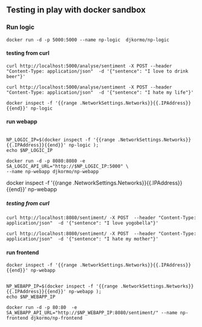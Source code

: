 
## Testing in play with docker sandbox

### Run logic	
```console
docker run -d -p 5000:5000 --name np-logic  djkormo/np-logic
```

#### testing from curl

```console
curl http://localhost:5000/analyse/sentiment -X POST --header "Content-Type: application/json"  -d '{"sentence": "I love to drink beer"}'

curl http://localhost:5000/analyse/sentiment -X POST --header "Content-Type: application/json"  -d '{"sentence": "I hate my life"}'

docker inspect -f '{{range .NetworkSettings.Networks}}{{.IPAddress}}{{end}}' np-logic

```

#### run webapp

```console

NP_LOGIC_IP=$(docker inspect -f '{{range .NetworkSettings.Networks}}{{.IPAddress}}{{end}}' np-logic );
echo $NP_LOGIC_IP

docker run -d -p 8080:8080 -e SA_LOGIC_API_URL="http://$NP_LOGIC_IP:5000" \
--name np-webapp djkormo/np-webapp	
```


docker inspect -f '{{range .NetworkSettings.Networks}}{{.IPAddress}}{{end}}' np-webapp


##### testing from curl

```console
curl http://localhost:8080/sentiment/ -X POST  --header "Content-Type: application/json"  -d '{"sentence": "I love yogobella"}'

curl http://localhost:8080/sentiment/ -X POST  --header "Content-Type: application/json"  -d '{"sentence": "I hate my mother"}'
```

#### run frontend 
```console
docker inspect -f '{{range .NetworkSettings.Networks}}{{.IPAddress}}{{end}}' np-webapp


NP_WEBAPP_IP=$(docker inspect -f '{{range .NetworkSettings.Networks}}{{.IPAddress}}{{end}}' np-webapp );
echo $NP_WEBAPP_IP

docker run -d -p 80:80  -e SA_WEBAPP_API_URL="http://$NP_WEBAPP_IP:8080/sentiment/" --name np-frontend djkormo/np-frontend
``` 






